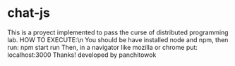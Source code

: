 # chat-js
This is a proyect implemented to pass the curse of distributed programming lab.
HOW TO EXECUTE:\n
You should be have installed node and npm, then run:
npm start run
Then, in a navigator like mozilla or chrome put:
localhost:3000
Thanks!
developed by panchitowok
